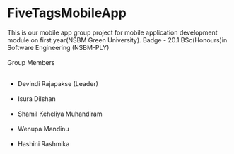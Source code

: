 # FiveTagsMobileApp

This is our mobile app group project for mobile application development module on first year(NSBM Green University).
Badge - 20.1 BSc(Honours)in Software Engineering (NSBM-PLY) <br><br>
Group Members <br>
<ul>
&nbsp;&nbsp;&nbsp;<li> Devindi Rajapakse (Leader)</li>
&nbsp;&nbsp;&nbsp;<li> Isura Dilshan </li>
&nbsp;&nbsp;&nbsp;<li> Shamil Keheliya Muhandiram </li>
&nbsp;&nbsp;&nbsp;<li> Wenupa Mandinu </li>
&nbsp;&nbsp;&nbsp;<li> Hashini Rashmika </li>
</ul>
